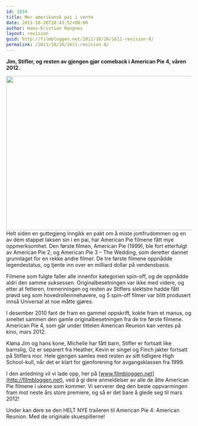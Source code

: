 ```yaml
---
id: 1634
title: Mer amerikansk pai i vente
date: 2011-10-26T10:43:52+00:00
author: Hans-Kristian Rangnes
layout: revision
guid: http://filmbloggen.net/2011/10/26/1611-revision-8/
permalink: /2011/10/26/1611-revision-8/
---
```

**Jim, Stifler, og resten av gjengen gjør comeback i American Pie 4, våren 2012.**

<!--more-->

<a href="http://filmbloggen.net/2011/10/23/mer-amerikansk-pai-i-vente/ampieb2/" rel="attachment wp-att-1617"><img class="alignnone size-large wp-image-1617" src="http://filmbloggen.net/wp-content/uploads//2011/10/american-pie-620x417.jpg" alt="" width="620" height="417" /></a>  
Helt siden en guttegjeng inngikk en pakt om å miste jomfrudommen og en av dem stappet laksen sin i en pai, har American Pie filmene fått mye oppmerksomhet. Den første filmen, American Pie (1999), ble fort etterfulgt av American Pie 2, og American Pie 3 – The Wedding, som deretter dannet grunnlaget for en rekke andre filmer. De tre første filmene oppnådde legendestatus, og tjente inn over en milliard dollar på verdensbasis.

Filmene som fulgte faller alle innenfor kategorien spin-off, og de oppnådde aldri den samme suksessen. Originalbesetningen var ikke med videre, og etter at fetteren, tremenningen og resten av Stiflers slektstre hadde fått prøvd seg som hovedrolleinnehavere, og 5 spin-off filmer var blitt produsert innså Universal at noe måtte gjøres.

I desember 2010 fant de fram en gammel oppskrift, kokte fram et manus, og smeltet sammen den gamle originalbesetningen fra de tre første filmene. American Pie 4, som går under tittelen American Reunion kan ventes på kino, mars 2012.

Kløna Jim og hans kone, Michelle har fått barn, Stifler er fortsatt like barnslig, Oz er separert fra Heather, Kevin er singel og Finch jakter fortsatt på Stiflers mor. Hele gjengen samles med resten av sitt tidligere High School-kull, når det er klart for gjenforening for avgangsklassen fra 1999.

I den anledning vil vi lade opp, her på [www.filmbloggen.net](http://filmbloggen.net), ved å gi dere anmeldelser av alle de åtte American Pie filmene i ukene som kommer. Vi serverer deg den beste oppvarmingen fram mot neste års store premiere, og så er det bare å glede seg til mars 2012!

Under kan dere se den HELT NYE traileren til American Pie 4: American Reunion. Med de originale skuespillerne!

<div class="video-shortcode">
</div>